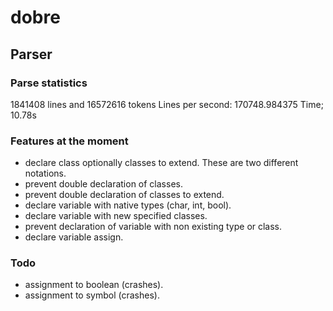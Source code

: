 # dobre

## Parser

### Parse statistics
1841408 lines and 16572616 tokens
Lines per second: 170748.984375
Time; 10.78s

### Features at the moment
 - declare class optionally classes to extend. These are two different notations.
 - prevent double declaration of classes.
 - prevent double declaration of classes to extend.
 - declare variable with native types (char, int, bool).
 - declare variable with new specified classes.
 - prevent declaration of variable with non existing type or class.
 - declare variable assign.

### Todo
 - assignment to boolean (crashes).
 - assignment to symbol (crashes).
